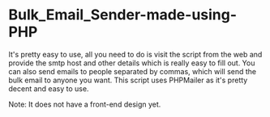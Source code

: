 # Bulk_Email_Sender-made-using-PHP

It's pretty easy to use, all you need to do is visit the script from the web and provide the smtp host and other details which is really easy to fill out. You can also send emails to people separated by commas, which will send the bulk email to anyone you want. This script uses PHPMailer as it's pretty decent and easy to use.

Note: It does not have a front-end design yet.
